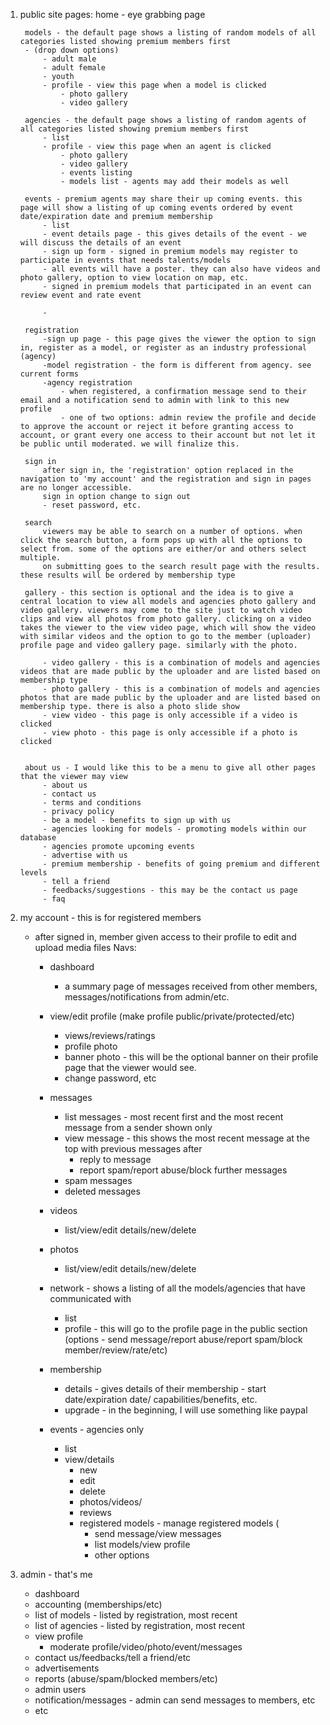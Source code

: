 1. public site
    pages:
        home - eye grabbing page

        models - the default page shows a listing of random models of all categories listed showing premium members first
        - (drop down options)
            - adult male 
            - adult female
            - youth 
            - profile - view this page when a model is clicked
                - photo gallery
                - video gallery

        agencies - the default page shows a listing of random agents of all categories listed showing premium members first
            - list
            - profile - view this page when an agent is clicked
                - photo gallery
                - video gallery
                - events listing
                - models list - agents may add their models as well

        events - premium agents may share their up coming events. this page will show a listing of up coming events ordered by event date/expiration date and premium membership
            - list
            - event details page - this gives details of the event - we will discuss the details of an event
            - sign up form - signed in premium models may register to participate in events that needs talents/models 
            - all events will have a poster. they can also have videos and photo gallery, option to view location on map, etc.
            - signed in premium models that participated in an event can review event and rate event 

            - 

        registration
            -sign up page - this page gives the viewer the option to sign in, register as a model, or register as an industry professional (agency)
            -model registration - the form is different from agency. see current forms
            -agency registration
                - when registered, a confirmation message send to their email and a notification send to admin with link to this new profile
                - one of two options: admin review the profile and decide to approve the account or reject it before granting access to account, or grant every one access to their account but not let it be public until moderated. we will finalize this.

        sign in
            after sign in, the 'registration' option replaced in the navigation to 'my account' and the registration and sign in pages are no longer accessible. 
            sign in option change to sign out
            - reset password, etc.

        search
            viewers may be able to search on a number of options. when click the search button, a form pops up with all the options to select from. some of the options are either/or and others select multiple.
            on submitting goes to the search result page with the results. these results will be ordered by membership type
            
        gallery - this section is optional and the idea is to give a central location to view all models and agencies photo gallery and video gallery. viewers may come to the site just to watch video clips and view all photos from photo gallery. clicking on a video takes the viewer to the view video page, which will show the video with similar videos and the option to go to the member (uploader) profile page and video gallery page. similarly with the photo.

            - video gallery - this is a combination of models and agencies videos that are made public by the uploader and are listed based on membership type
            - photo gallery - this is a combination of models and agencies photos that are made public by the uploader and are listed based on membership type. there is also a photo slide show 
            - view video - this page is only accessible if a video is clicked
            - view photo - this page is only accessible if a photo is clicked


        about us - I would like this to be a menu to give all other pages that the viewer may view
            - about us
            - contact us
            - terms and conditions
            - privacy policy
            - be a model - benefits to sign up with us
            - agencies looking for models - promoting models within our database
            - agencies promote upcoming events
            - advertise with us
            - premium membership - benefits of going premium and different levels
            - tell a friend
            - feedbacks/suggestions - this may be the contact us page
            - faq

            

2. my account - this is for registered members
    - after signed in, member given access to their profile to edit and upload media files
    Navs:
        - dashboard 
            - a summary page of messages received from other members, messages/notifications from admin/etc.

        - view/edit profile (make profile public/private/protected/etc)
            - views/reviews/ratings
            - profile photo
            - banner photo - this will be the optional banner on their profile page that the viewer would see.
            - change password, etc

        - messages
            - list messages - most recent first and the most recent message from a sender shown only
            - view message - this shows the most recent message at the top with previous messages after
                - reply to message
                - report spam/report abuse/block further messages
            - spam messages
            - deleted messages

        - videos
            - list/view/edit details/new/delete

        - photos
            - list/view/edit details/new/delete

        - network - shows a listing of all the models/agencies that have communicated with
            - list
            - profile - this will go to the profile page in the public section (options - send message/report abuse/report spam/block member/review/rate/etc)

        - membership
            - details - gives details of their membership - start date/expiration date/ capabilities/benefits, etc.
            - upgrade - in the beginning, I will use something like paypal
        
        - events - agencies only
            - list
            - view/details
                - new
                - edit
                - delete
                - photos/videos/
                - reviews
                - registered models - manage registered models (
                    - send message/view messages
                    - list models/view profile
                    - other options

3. admin - that's me
    - dashboard
    - accounting (memberships/etc)
    - list of models - listed by registration, most recent
    - list of agencies - listed by registration, most recent
    - view profile
        - moderate profile/video/photo/event/messages
    - contact us/feedbacks/tell a friend/etc
    - advertisements
    - reports (abuse/spam/blocked members/etc)
    - admin users
    - notification/messages - admin can send messages to members, etc    
    - etc